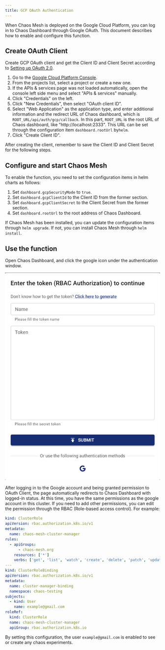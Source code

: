 ```yaml
---
title: GCP OAuth Authentication
---
```


When Chaos Mesh is deployed on the Google Cloud Platform, you can log in to Chaos Dashboard through Google OAuth. This document describes how to enable and configure this function.

## Create OAuth Client

Create GCP OAuth client and get the Client ID and Client Secret according to [Setting up OAuth 2.0](https://support.google.com/cloud/answer/6158849?hl=en).

1. Go to the [Google Cloud Platform Console](https://console.cloud.google.com/).
2. From the projects list, select a project or create a new one.
3. If the APIs & services page was not loaded automatically, open the console left side menu and select "APIs & services" manually.
4. Click "Credentials" on the left.
5. Click "New Credentials", then select "OAuth client ID".
6. Select "Web Application" as the application type, and enter additional information and the redirect URL of Chaos dashboard, which is `ROOT_URL/api/auth/gcp/callback`. In this part, `ROOT_URL` is the root URL of Chaos dashboard, like "http://localhost:2333". This URL can be set through the configuration item `dashboard.rootUrl` by`helm`.
7. Click "Create Client ID".

After creating the client, remember to save the Client ID and Client Secret for the following steps.

## Configure and start Chaos Mesh

To enable the function, you need to set the configuration items in helm charts as follows:

1. Set `dashboard.gcpSecurityMode` to `true`.
2. Set `dashboard.gcpClientId` to the Client ID from the former section.
3. Set `dashboard.gcpClientSecret` to the Client Secret from the former section.
4. Set `dashboard.rootUrl` to the root address of Chaos Dashboard.

If Chaos Mesh has been installed, you can update the configuration items through `helm upgrade`. If not, you can install Chaos Mesh through `helm install`.

## Use the function

Open Chaos Dashboard, and click the google icon under the authentication window.

![img](./img/google-auth.png)

After logging in to the Google account and being granted permission to OAuth Client, the page automatically redirects to Chaos Dashboard with logged-in status. At this time, you have the same permissions as the google account in this cluster. If you need to add other permissions, you can edit the permission through the RBAC (Role-based access control). For example:

```yaml
kind: ClusterRole
apiVersion: rbac.authorization.k8s.io/v1
metadata:
  name: chaos-mesh-cluster-manager
rules:
  - apiGroups:
      - chaos-mesh.org
    resources: ['*']
    verbs: ['get', 'list', 'watch', 'create', 'delete', 'patch', 'update']
---
kind: ClusterRoleBinding
apiVersion: rbac.authorization.k8s.io/v1
metadata:
  name: cluster-manager-binding
  namespace: chaos-testing
subjects:
  - kind: User
    name: example@gmail.com
roleRef:
  kind: ClusterRole
  name: chaos-mesh-cluster-manager
  apiGroup: rbac.authorization.k8s.io
```

By setting this configuration, the user `example@gmail.com` is enabled to see or create any chaos experiments.
